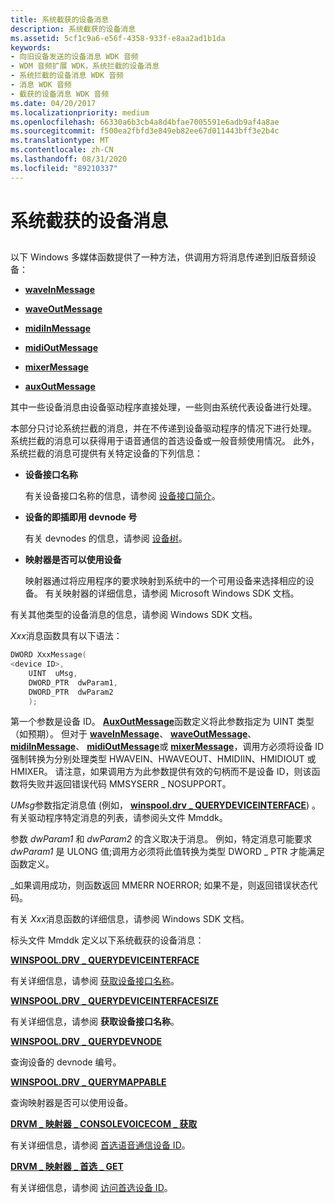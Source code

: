```yaml
---
title: 系统截获的设备消息
description: 系统截获的设备消息
ms.assetid: 5cf1c9a6-e56f-4358-933f-e8aa2ad1b1da
keywords:
- 向旧设备发送的设备消息 WDK 音频
- WDM 音频扩展 WDK，系统拦截的设备消息
- 系统拦截的设备消息 WDK 音频
- 消息 WDK 音频
- 截获的设备消息 WDK 音频
ms.date: 04/20/2017
ms.localizationpriority: medium
ms.openlocfilehash: 66330a6b3cb4a8d4bfae7005591e6adb9af4a8ae
ms.sourcegitcommit: f500ea2fbfd3e849eb82ee67d011443bff3e2b4c
ms.translationtype: MT
ms.contentlocale: zh-CN
ms.lasthandoff: 08/31/2020
ms.locfileid: "89210337"
---
```

# <a name="system-intercepted-device-messages"></a>系统截获的设备消息


## <span id="system_intercepted_device_messages"></span><span id="SYSTEM_INTERCEPTED_DEVICE_MESSAGES"></span>


以下 Windows 多媒体函数提供了一种方法，供调用方将消息传递到旧版音频设备：

-   [**waveInMessage**](/previous-versions/dd743846(v=vs.85))

-   [**waveOutMessage**](/previous-versions/dd743865(v=vs.85))

-   [**midiInMessage**](/previous-versions/dd798457(v=vs.85))

-   [**midiOutMessage**](/previous-versions/dd798475(v=vs.85))

-   [**mixerMessage**](/previous-versions/dd757307(v=vs.85))

-   [**auxOutMessage**](/previous-versions/dd756716(v=vs.85))

其中一些设备消息由设备驱动程序直接处理，一些则由系统代表设备进行处理。

本部分只讨论系统拦截的消息，并在不传递到设备驱动程序的情况下进行处理。 系统拦截的消息可以获得用于语音通信的首选设备或一般音频使用情况。 此外，系统拦截的消息可提供有关特定设备的下列信息：

-   **设备接口名称**

    有关设备接口名称的信息，请参阅 [设备接口简介](../install/overview-of-device-interface-classes.md)。

-   **设备的即插即用 devnode 号**

    有关 devnodes 的信息，请参阅 [设备树](../kernel/device-tree.md)。

-   **映射器是否可以使用设备**

    映射器通过将应用程序的要求映射到系统中的一个可用设备来选择相应的设备。 有关映射器的详细信息，请参阅 Microsoft Windows SDK 文档。

有关其他类型的设备消息的信息，请参阅 Windows SDK 文档。

*Xxx*消息函数具有以下语法：

```cpp
DWORD XxxMessage(
<device ID>,
    UINT  uMsg,
    DWORD_PTR  dwParam1,
    DWORD_PTR  dwParam2
    );
```

第一个参数是设备 ID。 [**AuxOutMessage**](/previous-versions/dd756716(v=vs.85))函数定义将此参数指定为 UINT 类型（如预期）。 但对于 [**waveInMessage**](/previous-versions/dd743846(v=vs.85))、 [**waveOutMessage**](/previous-versions/dd743865(v=vs.85))、 [**midiInMessage**](/previous-versions/dd798457(v=vs.85))、 [**midiOutMessage**](/previous-versions/dd798475(v=vs.85))或 [**mixerMessage**](/previous-versions/dd757307(v=vs.85))，调用方必须将设备 ID 强制转换为分别处理类型 HWAVEIN、HWAVEOUT、HMIDIIN、HMIDIOUT 或 HMIXER。 请注意，如果调用方为此参数提供有效的句柄而不是设备 ID，则该函数将失败并返回错误代码 MMSYSERR \_ NOSUPPORT。

*UMsg*参数指定消息值 (例如， [**winspool.drv \_ QUERYDEVICEINTERFACE**](/previous-versions/windows/hardware/drivers/ff536363(v=vs.85))) 。 有关驱动程序特定消息的列表，请参阅头文件 Mmddk。

参数 *dwParam1* 和 *dwParam2* 的含义取决于消息。 例如，特定消息可能要求 *dwParam1* 是 ULONG 值;调用方必须将此值转换为类型 DWORD \_ PTR 才能满足函数定义。

\_如果调用成功，则函数返回 MMERR NOERROR; 如果不是，则返回错误状态代码。

有关 *Xxx*消息函数的详细信息，请参阅 Windows SDK 文档。

标头文件 Mmddk 定义以下系统截获的设备消息：

[**WINSPOOL.DRV \_ QUERYDEVICEINTERFACE**](/previous-versions/windows/hardware/drivers/ff536363(v=vs.85))

有关详细信息，请参阅 [获取设备接口名称](obtaining-a-device-interface-name.md)。

[**WINSPOOL.DRV \_ QUERYDEVICEINTERFACESIZE**](/previous-versions/windows/hardware/drivers/ff536364(v=vs.85))

有关详细信息，请参阅 **获取设备接口名称**。

[**WINSPOOL.DRV \_ QUERYDEVNODE**](/previous-versions/windows/hardware/drivers/ff536365(v=vs.85))

查询设备的 devnode 编号。

[**WINSPOOL.DRV \_ QUERYMAPPABLE**](/previous-versions/windows/hardware/drivers/ff536366(v=vs.85))

查询映射器是否可以使用设备。

[**DRVM \_ 映射器 \_ CONSOLEVOICECOM \_ 获取**](/previous-versions/windows/hardware/drivers/ff536361(v=vs.85))

有关详细信息，请参阅 [首选语音通信设备 ID](preferred-voice-communications-device-id.md)。

[**DRVM \_ 映射器 \_ 首选 \_ GET**](/previous-versions/windows/hardware/drivers/ff536362(v=vs.85))

有关详细信息，请参阅 [访问首选设备 ID](accessing-the-preferred-device-id.md)。

 

